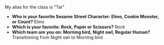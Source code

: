 
My alias for the class is "Tar"

- **Who is your favorite Sesame Street Character: Elmo, Cookie Monster, or Count?**	Elmo
- **Which is your favorite: Rock, Paper or Scissors?** Rock
- **Which team are you on: Morning bird, Night owl, Regular Human?** Transitioning from Night owl to Morning bird


